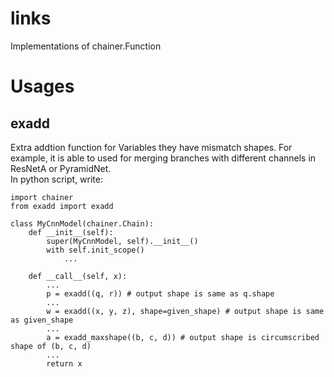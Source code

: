 # links
Implementations of chainer.Function

# Usages
## exadd
Extra addtion function for Variables they have mismatch shapes.
For example, it is able to used for merging branches with different channels in ResNetA or PyramidNet.  
In python script, write:
```
import chainer
from exadd import exadd

class MyCnnModel(chainer.Chain):
    def __init__(self):
        super(MyCnnModel, self).__init__()
        with self.init_scope()
            ...

    def __call__(self, x):
        ...
        p = exadd((q, r)) # output shape is same as q.shape
        ...
        w = exadd((x, y, z), shape=given_shape) # output shape is same as given_shape
        ...
        a = exadd_maxshape((b, c, d)) # output shape is circumscribed shape of (b, c, d)
        ...
        return x
```
